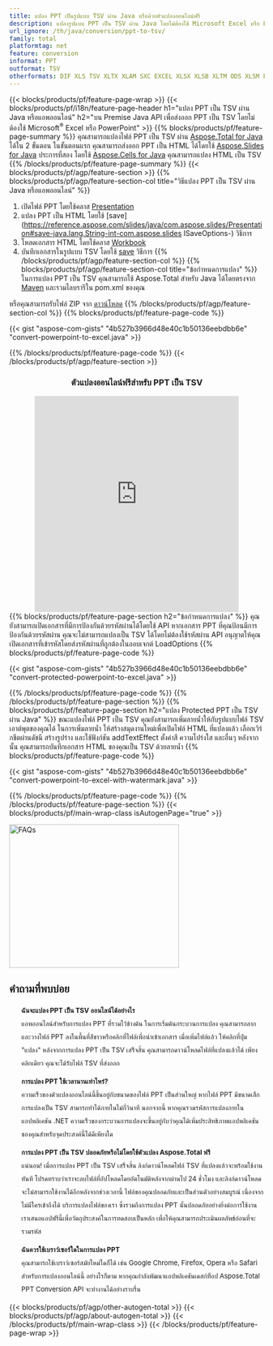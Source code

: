 ```yaml
---
title: แปลง PPT เป็นรูปแบบ TSV ผ่าน Java หรือด้วยตัวแปลงออนไลน์ฟรี
description: แปลงรูปแบบ PPT เป็น TSV ผ่าน Java โดยไม่ต้องใช้ Microsoft Excel หรือ PowerPoint หรือทางออนไลน์ ทดสอบตัวแปลง POT เป็น CSV ออนไลน์ฟรีอย่างรวดเร็วก่อนที่จะรวมโค้ด 
url_ignore: /th/java/conversion/ppt-to-tsv/
family: total
platformtag: net
feature: conversion
informat: PPT
outformat: TSV
otherformats: DIF XLS TSV XLTX XLAM SXC EXCEL XLSX XLSB XLTM ODS XLSM FODS MHTML MARKDOWN XLT DOC DOCX DOCM DOT DOTM DOTX ODT OTT RTF WORD WORDML TEXT FLATOPX
---
```

{{< blocks/products/pf/feature-page-wrap >}}
{{< blocks/products/pf/i18n/feature-page-header h1="แปลง PPT เป็น TSV ผ่าน Java หรือแอพออนไลน์" h2="บน Premise Java API เพื่อส่งออก PPT เป็น TSV โดยไม่ต้องใช้ Microsoft<sup>&reg;</sup> Excel หรือ PowerPoint" >}}
{{% blocks/products/pf/feature-page-summary %}}
คุณสามารถแปลงไฟล์ PPT เป็น TSV ผ่าน [Aspose.Total for Java](https://products.aspose.com/total/java/) ได้ใน 2 ขั้นตอน ในขั้นตอนแรก คุณสามารถส่งออก PPT เป็น HTML ได้โดยใช้ [Aspose.Slides for Java](https://products.aspose.com/slides/java/) ประการที่สอง โดยใช้ [Aspose.Cells for Java](https://products.aspose.com/cells/java/) คุณสามารถแปลง HTML เป็น TSV
{{% /blocks/products/pf/feature-page-summary  %}}
{{< blocks/products/pf/agp/feature-section >}}
{{% blocks/products/pf/agp/feature-section-col title="วิธีแปลง PPT เป็น TSV ผ่าน Java หรือแอพออนไลน์" %}}
1. เปิดไฟล์ PPT โดยใช้คลาส [Presentation](https://reference.aspose.com/slides/java/com.aspose.slides/Presentation)
2. แปลง PPT เป็น HTML โดยใช้ [save](https://reference.aspose.com/slides/java/com.aspose.slides/Presentation#save-java.lang.String-int-com.aspose.slides ISaveOptions-) วิธีการ
3. โหลดเอกสาร HTML โดยใช้คลาส [Workbook](https://reference.aspose.com/cells/java/com.aspose.cells/Workbook)
4. บันทึกเอกสารในรูปแบบ TSV โดยใช้ [save](https://reference.aspose.com/cells/java/com.aspose.cells/workbook#save(java.lang.String,%20com.aspose.cells.SaveOptions)) วิธีการ
{{% /blocks/products/pf/agp/feature-section-col %}}
{{% blocks/products/pf/agp/feature-section-col title="ข้อกำหนดการแปลง" %}}
ในการแปลง PPT เป็น TSV คุณสามารถใช้ Aspose.Total สำหรับ Java ได้โดยตรงจาก [Maven](https://repository.aspose.com/total/) และรวมไลบรารีใน pom.xml ของคุณ

หรือคุณสามารถรับไฟล์ ZIP จาก [ดาวน์โหลด](https://releases.aspose.comtotal/java)
{{% /blocks/products/pf/agp/feature-section-col %}}
{{% blocks/products/pf/feature-page-code %}}

{{< gist "aspose-com-gists" "4b527b3966d48e40c1b50136eebdbb6e" "convert-powerpoint-to-excel.java" >}}


{{% /blocks/products/pf/feature-page-code %}}
{{< /blocks/products/pf/agp/feature-section >}}

<div class="container-fluid agp-content bg-white aboutfile box-1 vh100 section nopbtm">
<div class=container>
<div class=row>
<div class="demobox tc col-md-12 padding-0" align="center">

<h3>ตัวแปลงออนไลน์ฟรีสำหรับ PPT เป็น TSV</h3>

<iframe style="border: none; height: 426px;" scrolling="no" src="https://total-conversion-app-65z5r2lp.qa.k8s.dynabic.com/?to=tsv&from=ppt" id="child-iframe" width="80%"></iframe>

</div></div>
</div></div>
{{% blocks/products/pf/feature-page-section  h2="ข้อกำหนดการแปลง" %}}
คุณยังสามารถเปิดเอกสารที่มีการป้องกันด้วยรหัสผ่านได้โดยใช้ API หากเอกสาร PPT ที่คุณป้อนมีการป้องกันด้วยรหัสผ่าน คุณจะไม่สามารถแปลงเป็น TSV ได้โดยไม่ต้องใช้รหัสผ่าน API อนุญาตให้คุณเปิดเอกสารที่เข้ารหัสโดยส่งรหัสผ่านที่ถูกต้องในออบเจกต์ LoadOptions  
{{% blocks/products/pf/feature-page-code %}}

{{< gist "aspose-com-gists" "4b527b3966d48e40c1b50136eebdbb6e" "convert-protected-powerpoint-to-excel.java" >}}

{{% /blocks/products/pf/feature-page-code  %}}
{{% /blocks/products/pf/feature-page-section %}}
{{% blocks/products/pf/feature-page-section  h2="แปลง Protected PPT เป็น TSV ผ่าน Java" %}}
ขณะแปลงไฟล์ PPT เป็น TSV คุณยังสามารถเพิ่มลายน้ำให้กับรูปแบบไฟล์ TSV เอาต์พุตของคุณได้ ในการเพิ่มลายน้ำ ให้สร้างสมุดงานใหม่เพื่อเปิดไฟล์ HTML ที่แปลงแล้ว เลือกเวิร์กชีตผ่านดัชนี สร้างรูปร่าง และใช้ฟังก์ชัน addTextEffect ตั้งค่าสี ความโปร่งใส และอื่นๆ หลังจากนั้น คุณสามารถบันทึกเอกสาร HTML ของคุณเป็น TSV ด้วยลายน้ำ 
{{% blocks/products/pf/feature-page-code %}}

{{< gist "aspose-com-gists" "4b527b3966d48e40c1b50136eebdbb6e" "convert-powerpoint-to-excel-with-watermark.java" >}}

{{% /blocks/products/pf/feature-page-code  %}}
{{% /blocks/products/pf/feature-page-section %}}
{{< blocks/products/pf/main-wrap-class isAutogenPage="true" >}}
<style>.howtolist li{margin-right: 0!important;line-height: 26px;position: relative;margin-bottom: 10px;font-size: 13px;list-style-type: none;}</style>
<div class="col-md-12 tl bg-gray-dark howtolist section">
  <a class="anchor" name="faqpage"></a>
  <div class="container tl dflex" itemscope="" itemtype="https://schema.org/FAQPage">
      <div class="col-md-4 howtosectiongfx">
          <img class="social-panel-hide-on-mobile" src="https://www.groupdocs.cloud/templates/brand/images/groupdocs/conversion/groupdocs_conversion-brand.png" alt="FAQs" width="335" height="283">
      </div>
      <div class="howtosection col-md-8">
          <div>
              <h2>คำถามที่พบบ่อย</h2>
              <ul>
                  <li itemscope="" itemprop="mainEntity" itemtype="https://schema.org/Question">
                      <div>
                          <span itemprop="name"><b>ฉันจะแปลง PPT เป็น TSV ออนไลน์ได้อย่างไร</b></span>
                      </div>
                      <div itemscope="" itemprop="acceptedAnswer" itemtype="https://schema.org/Answer">
                          <span itemprop="text">แอพออนไลน์สำหรับการแปลง PPT ที่รวมไว้ข้างต้น ในการเริ่มต้นกระบวนการแปลง คุณสามารถลากและวางไฟล์ PPT ลงในพื้นที่สีขาวหรือคลิกที่ไฟล์เพื่อนำเข้าเอกสาร เมื่อเพิ่มไฟล์แล้ว ให้คลิกที่ปุ่ม "แปลง" หลังจากการแปลง PPT เป็น TSV เสร็จสิ้น คุณสามารถดาวน์โหลดไฟล์ที่แปลงแล้วได้ เพียงคลิกเดียว คุณจะได้รับไฟล์ TSV ที่ส่งออก</span>
                      </div>
                  </li>
                  <li itemscope="" itemprop="mainEntity" itemtype="https://schema.org/Question">
                      <div>
                          <span itemprop="name"><b>การแปลง PPT ใช้เวลานานเท่าไหร่?</b></span>
                      </div>
                      <div itemscope="" itemprop="acceptedAnswer" itemtype="https://schema.org/Answer">
                          <span itemprop="text">ความเร็วของตัวแปลงออนไลน์นี้ขึ้นอยู่กับขนาดของไฟล์ PPT เป็นส่วนใหญ่ หากไฟล์ PPT มีขนาดเล็ก การแปลงเป็น TSV สามารถทำได้ภายในไม่กี่วินาที นอกจากนี้ หากคุณรวมรหัสการแปลงภายในแอปพลิเคชัน .NET ความเร็วของกระบวนการแปลงจะขึ้นอยู่กับว่าคุณได้เพิ่มประสิทธิภาพแอปพลิเคชันของคุณสำหรับจุดประสงค์นี้ได้ดีเพียงใด</span>
                      </div>
                  </li>
                  <li itemscope="" itemprop="mainEntity" itemtype="https://schema.org/Question">
                      <div>
                          <span itemprop="name"><b>การแปลง PPT เป็น TSV ปลอดภัยหรือไม่โดยใช้ตัวแปลง Aspose.Total ฟรี</b></span>
                      </div>
                      <div itemscope="" itemprop="acceptedAnswer" itemtype="https://schema.org/Answer">
                          <span itemprop="text">แน่นอน! เมื่อการแปลง PPT เป็น TSV เสร็จสิ้น ลิงก์ดาวน์โหลดไฟล์ TSV ที่แปลงแล้วจะพร้อมใช้งานทันที โปรดทราบว่าเราจะลบไฟล์ที่อัปโหลดโดยอัตโนมัติหลังจากผ่านไป 24 ชั่วโมง และลิงก์ดาวน์โหลดจะไม่สามารถใช้งานได้อีกหลังจากช่วงเวลานี้ ไฟล์ของคุณปลอดภัยและเป็นส่วนตัวอย่างสมบูรณ์ เนื่องจากไม่มีใครเข้าถึงได้ บริการแปลงไฟล์ของเรา ซึ่งรวมถึงการแปลง PPT นั้นปลอดภัยอย่างยิ่งต่อการใช้งาน เราเสนอแอปฟรีนี้เพื่อวัตถุประสงค์ในการทดสอบเป็นหลัก เพื่อให้คุณสามารถประเมินผลลัพธ์ก่อนที่จะรวมรหัส</span>
                      </div>
                  </li>                 
                  <li itemscope="" itemprop="mainEntity" itemtype="https://schema.org/Question">
                      <div>
                          <span itemprop="name"><b>ฉันควรใช้เบราว์เซอร์ใดในการแปลง PPT</b></span>
                      </div>
                      <div itemscope="" itemprop="acceptedAnswer" itemtype="https://schema.org/Answer">
                          <span itemprop="text">คุณสามารถใช้เบราว์เซอร์สมัยใหม่ใดก็ได้ เช่น Google Chrome, Firefox, Opera หรือ Safari สำหรับการแปลงออนไลน์นี้ อย่างไรก็ตาม หากคุณกำลังพัฒนาแอปพลิเคชันเดสก์ท็อป Aspose.Total PPT Conversion API จะทำงานได้อย่างราบรื่น</span>
                      </div>
                  </li>
              </ul>
          </div>
      </div>
  </div>
{{< blocks/products/pf/agp/other-autogen-total >}}
{{< blocks/products/pf/agp/about-autogen-total >}} 
{{< /blocks/products/pf/main-wrap-class >}}
{{< /blocks/products/pf/feature-page-wrap >}}